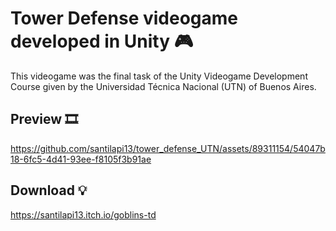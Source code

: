 # Tower Defense videogame developed in Unity 🎮
This videogame was the final task of the Unity Videogame Development Course given by the Universidad Técnica Nacional (UTN) of Buenos Aires.

## Preview 🎞

https://github.com/santilapi13/tower_defense_UTN/assets/89311154/54047b18-6fc5-4d41-93ee-f8105f3b91ae

## Download 💡
https://santilapi13.itch.io/goblins-td
